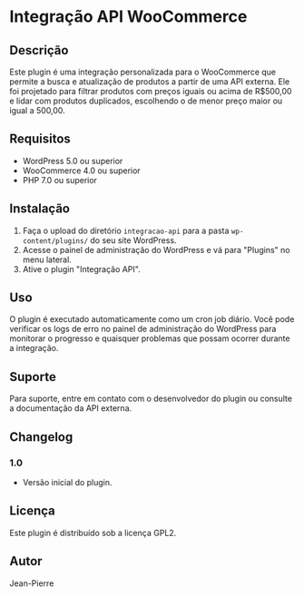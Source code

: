 # Integração API WooCommerce

## Descrição

Este plugin é uma integração personalizada para o WooCommerce que permite a busca e atualização de produtos a partir de uma API externa. Ele foi projetado para filtrar produtos com preços iguais ou acima de R$500,00 e lidar com produtos duplicados, escolhendo o de menor preço maior ou igual a 500,00.

## Requisitos

- WordPress  5.0 ou superior
- WooCommerce  4.0 ou superior
- PHP  7.0 ou superior

## Instalação

1. Faça o upload do diretório `integracao-api` para a pasta `wp-content/plugins/` do seu site WordPress.
2. Acesse o painel de administração do WordPress e vá para "Plugins" no menu lateral.
3. Ative o plugin "Integração API".


## Uso

O plugin é executado automaticamente como um cron job diário. Você pode verificar os logs de erro no painel de administração do WordPress para monitorar o progresso e quaisquer problemas que possam ocorrer durante a integração.

## Suporte

Para suporte, entre em contato com o desenvolvedor do plugin ou consulte a documentação da API externa.

## Changelog

###  1.0
- Versão inicial do plugin.

## Licença

Este plugin é distribuído sob a licença GPL2.

## Autor

Jean-Pierre
